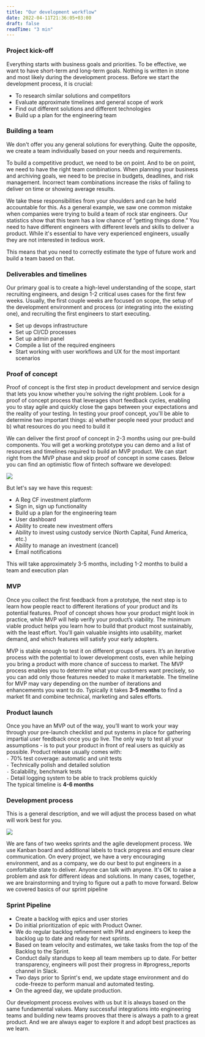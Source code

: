 ```yaml
---
title: "Our development workflow"
date: 2022-04-11T21:36:05+03:00
draft: false
readTime: "3 min"
---
```


### Project kick-off

Everything starts with business goals and priorities. To be effective, we want to have short-term and long-term goals. Nothing is written in stone and most likely during the development process. Before we start the development process, it is crucial:

<ul class="list-decoration list-decoration-column">
<li>To research similar solutions and competitors</li>
<li>Evaluate approximate timelines and general scope of work</li>
<li>Find out different solutions and different technologies</li>
<li>Build up a plan for the engineering team</li>
</ul>

### Building a team

We don't offer you any general solutions for everything. Quite the opposite, we create a team individually based on your needs and requirements.

To build a competitive product, we need to be on point. And to be on point, we need to have the right team combinations. When planning your business and archiving goals, we need to be precise in budgets, deadlines, and risk management. Incorrect team combinations increase the risks of failing to deliver on time or showing average results. 

We take these responsibilities from your shoulders and can be held accountable for this.
As a general example, we saw one common mistake when companies were trying to build a team of rock star engineers. Our statistics show that this team has a low chance of “getting things done.” You need to have different engineers with different levels and skills to deliver a product. While it's essential to have very experienced engineers, usually they are not interested in tedious work.

This means that you need to correctly estimate the type of future work and build a team based on that.

### Deliverables and timelines

Our primary goal is to create a high-level understanding of the scope, start recruiting engineers, and design 1-2 critical uses cases for the first few weeks.
Usually, the first couple weeks are focused on scope, the setup of the development environment and process (or integrating into the existing one), and recruiting the first engineers to start executing.

<ul class="list-decoration list-decoration-column">
<li>Set up devops infrastructure</li>
<li>Set up CI/CD processes</li>
<li>Set up admin panel</li>
<li>Compile a  list of the required engineers</li>
<li>Start working with user workflows and UX for the most important scenarios</li>
</ul>

### Proof of concept

Proof of concept is the first step in product development and service design that lets you know whether you’re solving the right problem. Look for a proof of concept process that leverages short feedback cycles, enabling you to stay agile and quickly close the gaps between your expectations and the reality of your testing. In testing your proof concept, you'll be able to determine two important things:
a) whether people need your product and
b) what resources do you need to build it

We can deliver the first proof of concept in 2-3 months using our pre-build components. You will get a working prototype you can demo and a list of resources and timelines required to build an MVP product. We can start right from the MVP phase and skip proof of concept in some cases. 
Below you can find an optimistic flow of fintech software we developed:

![](/images/workflow-img-1.svg)

But let's say we have this request:

<ul class="list-decoration">
<li>A Reg CF investment platform</li>
<li>Sign in, sign up functionality</li>
<li>Build up a plan for the engineering team</li>
<li>User dashboard</li>
<li>Ability to create new investment offers</li>
<li>Ability to invest using custody service (North Capital, Fund America, etc.)</li>
<li>Ability to manage an investment (cancel)</li>
<li>Email notifications</li>
</ul>

This will take approximately 3-5 months, including 1-2 months to build a team and execution plan

### MVP

Once you collect the first feedback from a prototype, the next step is to learn how people react to different iterations of your product and its potential features. Proof of concept shows how your product might look in practice, while MVP will help verify your product’s viability. The minimum viable product helps you learn how to build that product most sustainably, with the least effort. You’ll gain valuable insights into usability, market demand, and which features will satisfy your early adopters.

MVP is stable enough to test it on different groups of users. It’s an iterative process with the potential to lower development costs, even while helping you bring a product with more chance of success to market. The MVP process enables you to determine what your customers want precisely, so you can add only those features needed to make it marketable. The timeline for MVP may vary depending on the number of iterations and enhancements you want to do. Typically it takes **3-5 months** to find a market fit and combine technical, marketing and sales efforts.

### Product launch

Once you have an MVP out of the way, you’ll want to work your way through your pre-launch checklist and put systems in place for gathering impartial user feedback once you go live.
The only way to test all your assumptions - is to put your product in front of real users as quickly as possible. 
Product release usually comes with:<br>
`-` 70% test coverage: automatic and unit tests<br>
`-` Technically polish and detailed solution<br>
`-` Scalability, benchmark tests<br>
`-` Detail logging system to be able to track problems quickly<br>
The typical timeline is **4-6 months**

### Development process

This is a general description, and we will adjust the process based on what will work best for you.

![](/images/workflow-img-2.svg)

We are fans of two weeks sprints and the agile development process. We use Kanban board and additional labels to track progress and ensure clear communication.
On every project, we have a very encouraging environment, and as a company, we do our best to put engineers in a comfortable state to deliver.
Anyone can talk with anyone. It's OK to raise a problem and ask for different ideas and solutions. In many cases, together, we are brainstorming and trying to figure out a path to move forward.
Below we covered basics of our sprint pipeline

### Sprint Pipeline

<ul class="list-decoration">
<li>Create a backlog with epics and user stories</li>
<li>Do initial prioritization of epic with Product Owner.</li>
<li>
We do regular backlog refinement with PM and engineers to keep the 
backlog up to date and ready for next sprints.
</li>
<li>Based on team velocity and estimates, we take tasks from the top of the Backlog to the Sprint.
</li>
<li>
Conduct daily standups to keep all team members up to date. For better transparency, engineers will post their progress in #progress_reports channel in Slack.
</li>
<li>
Two days prior to Sprint's end, we update stage environment and 
do code-freeze to perform manual and automated testing.</li>
<li>On the agreed day, we update production.</li>
</ul>

Our development process evolves with us but it is always based on the same fundamental values. Many successful integrations into engineering teams and building new teams prooves that there is always a path to a great product. And we are always eager to explore it and adopt best practices as we learn.